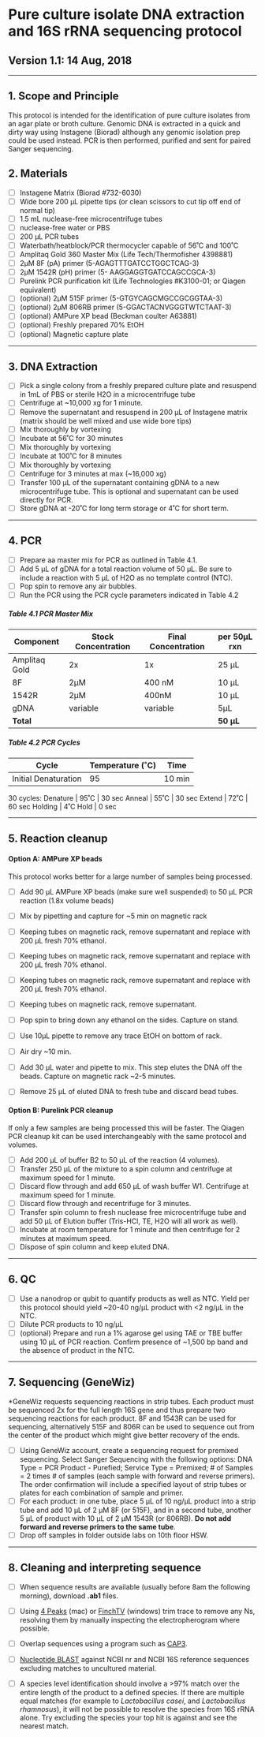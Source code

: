 # Pure culture isolate DNA extraction and 16S rRNA sequencing protocol
## Version 1.1: 14 Aug, 2018

***

## 1. Scope and Principle
This protocol is intended for the identification of pure culture isolates from an agar plate or broth culture. Genomic DNA is extracted in a quick and dirty way using Instagene (Biorad) although any genomic isolation prep could be used instead. PCR is then performed, purified and sent for paired Sanger sequencing.

## 2. Materials
- [ ] Instagene Matrix (Biorad #732-6030)
- [ ] Wide bore 200 µL pipette tips (or clean scissors to cut tip off end of normal tip)
- [ ] 1.5 mL nuclease-free microcentrifuge tubes
- [ ] nuclease-free water or PBS
- [ ] 200 µL PCR tubes
- [ ] Waterbath/heatblock/PCR thermocycler capable of 56˚C and 100˚C
- [ ] Amplitaq Gold 360 Master Mix (Life Tech/Thermofisher 4398881)
- [ ] 2µM 8F (pA) primer (5-AGAGTTTGATCCTGGCTCAG-3)
- [ ] 2µM 1542R (pH) primer (5- AAGGAGGTGATCCAGCCGCA-3)
- [ ] Purelink PCR purification kit (Life Technologies #K3100-01; or Qiagen equivalent)
- [ ] (optional) 2µM 515F primer (5-GTGYCAGCMGCCGCGGTAA-3)
- [ ] (optional) 2µM 806RB primer (5-GGACTACNVGGGTWTCTAAT-3)
- [ ] (optional) AMPure XP bead (Beckman coulter A63881)
- [ ] (optional) Freshly prepared 70% EtOH
- [ ] (optional) Magnetic capture plate

***
## 3. DNA Extraction
- [ ] Pick a single colony from a freshly prepared culture plate and resuspend
in 1mL of PBS or sterile H2O in a microcentrifuge tube
- [ ] Centrifuge at ~10,000 xg for 1 minute.
- [ ] Remove the supernatant and resuspend in 200 µL of Instagene matrix (matrix should be well mixed and use wide bore tips)
- [ ] Mix thoroughly by vortexing
- [ ] Incubate at 56˚C for 30 minutes
- [ ] Mix thoroughly by vortexing
- [ ] Incubate at 100˚C for 8 minutes
- [ ] Mix thoroughly by vortexing
- [ ] Centrifuge for 3 minutes at max (~16,000 xg)
- [ ] Transfer 100 µL of the supernatant containing gDNA to a new
microcentrifuge tube. This is optional and supernatant can be used directly for PCR.
- [ ] Store gDNA at -20˚C for long term storage or 4˚C for short term.

***
## 4. PCR

- [ ] Prepare aa master mix for PCR as outlined in Table 4.1.
- [ ] Add 5 µL of gDNA for a total reaction volume of 50 µL. Be sure to include a reaction with 5 µL of H2O as no template control (NTC).
- [ ] Pop spin to remove any air bubbles.
- [ ] Run the PCR using the PCR cycle parameters indicated in Table 4.2

##### Table 4.1 PCR Master Mix
Component	| Stock Concentration | Final Concentration | per 50µL rxn
----------|---------------------|---------------------|-------------
Amplitaq Gold | 2x | 1x | 25 µL
8F | 2µM | 400 nM | 10 µL
1542R | 2µM | 400nM | 10 µL
gDNA | variable | variable | 5µL
**Total** | | | **50 µL**

##### Table 4.2 PCR Cycles
Cycle |	Temperature (˚C)  | Time
------|-------------------|------
Initial Denaturation   |	95	| 10 min
30 cycles:
Denature | 95˚C | 30 sec
Anneal | 55˚C	| 30 sec
Extend | 72˚C | 60 sec
Holding	| 4˚C	Hold | 0 sec


***
## 5. Reaction cleanup

#### Option A: AMPure XP beads
This protocol works better for a large number of samples being processed.
- [ ] Add 90 µL AMPure XP beads (make sure well suspended) to 50 µL PCR reaction (1.8x volume beads)
- [ ] Mix by pipetting and capture for ~5 min on magnetic rack
- [ ] Keeping tubes on magnetic rack, remove supernatant and replace with 200 µL fresh 70% ethanol.
- [ ] Keeping tubes on magnetic rack, remove supernatant and replace with 200 µL fresh 70% ethanol.
- [ ] Keeping tubes on magnetic rack, remove supernatant and replace with 200 µL fresh 70% ethanol.
- [ ] Keeping tubes on magnetic rack, remove supernatant.
- [ ] Pop spin to bring down any ethanol on the sides. Capture on stand.
- [ ] Use 10µL pipette to remove any trace EtOH on bottom of rack.
- [ ] Air dry ~10 min.
- [ ] Add 30 µL water and pipette to mix. This step elutes the DNA off the beads. Capture on magnetic rack ~2-5 minutes.
- [ ] Remove 25 µL of eluted DNA to fresh tube and discard bead tubes.


#### Option B: Purelink PCR cleanup
If only a few samples are being processed this will be faster. The Qiagen PCR cleanup kit can be used interchangeably with the same protocol and volumes.
- [ ] Add 200 µL of buffer B2 to 50 µL of the reaction (4 volumes).
- [ ] Transfer 250 µL of the mixture to a spin column and centrifuge at maximum speed for 1 minute.
- [ ] Discard flow through and add 650 µL of wash buffer W1. Centrifuge at maximum speed for 1 minute.
- [ ] Discard flow through and recentrifuge for 3 minutes.
- [ ] Transfer spin column to fresh nuclease free microcentrifuge tube and add 50 µL of Elution buffer (Tris-HCl, TE, H2O will all work as well).
- [ ] Incubate at room temperature for 1 minute and then centrifuge for 2 minutes at maximum speed.
- [ ] Dispose of spin column and keep eluted DNA.

***
## 6. QC
- [ ] Use a nanodrop or qubit to quantify products as well as NTC. Yield per this protocol should yield ~20-40 ng/µL product with <2 ng/µL in the NTC.
- [ ] Dilute PCR products to 10 ng/µL
- [ ] (optional) Prepare and run a 1% agarose gel using TAE or TBE buffer using 10 µL of PCR reaction. Confirm presence of ~1,500 bp band and the absence of product in the NTC.

***
## 7. Sequencing (GeneWiz)
*GeneWiz requests sequencing reactions in strip tubes. Each product must be sequenced 2x for the full length 16S gene and thus prepare two sequencing reactions for each product. 8F and 1543R can be used for sequencing, alternatively 515F and 806R can be used to sequence out from the center of the product which might give better recovery of the ends.
- [ ] Using GeneWiz account, create a sequencing request for premixed sequencing. Select Sanger Sequencing with the following options: DNA Type = PCR Product - Purefied; Service Type = Premixed; # of Samples = 2 times # of samples (each sample with forward and reverse primers). The order confirmation will include a specified layout of strip tubes or plates for each combination of sample and primer.
- [ ] For each product: in one tube, place 5 µL of 10 ng/µL product into a strip tube and add 10 µL of 2 µM  8F (or 515F), and in a second tube, another 5 µL of product with 10 µL of 2 µM 1543R (or 806RB). **Do not add forward and reverse primers to the same tube**.
- [ ] Drop off samples in folder outside labs on 10th floor HSW.

***
## 8. Cleaning and interpreting sequence
- [ ] When sequence results are available (usually before 8am the following morning), download **.ab1** files.
- [ ] Using [4 Peaks](https://nucleobytes.com/4peaks/index.html) (mac) or [FinchTV](http://jblseqdat.bioc.cam.ac.uk/gnmweb/download/soft/FinchTV_1.4/doc/) (windows) trim trace to remove any Ns, resolving them by manually inspecting the electropherogram where possible.
- [ ] Overlap sequences using a program such as [CAP3](http://doua.prabi.fr/software/cap3).
- [ ] [Nucleotide BLAST](https://blast.ncbi.nlm.nih.gov/Blast.cgi?PROGRAM=blastn&PAGE_TYPE=BlastSearch&LINK_LOC=blasthome) against NCBI nr and NCBI 16S reference sequences excluding matches to uncultured material.
- [ ] A species level identification should involve a >97% match over the entire length of the product to a defined species. If there are multiple equal matches (for example to <i>Lactobacillus casei</i>, and <i>Lactobacillus rhamnosus</i>), it will not be possible to resolve the species from 16S rRNA alone. Try excluding the species your top hit is against and see the nearest match.

